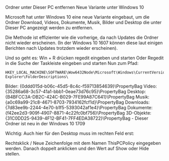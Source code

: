 Ordner unter Dieser PC entfernen Neue Variante unter Windows 10

Microsoft hat unter Windows 10 eine neue Variante eingebaut, um die Ordner Download, Videos, Dokumente, Musik, Bilder und Desktop die unter Dieser PC angezeigt werden zu entfernen.

Die Methode ist effizienter wie die vorherige, da nach Updates die Ordner nicht wieder erscheinen.
(In der Windows 10 1607 können diese laut einigen Berichten nach Updates trotzdem wieder erscheinen).

Und so geht es:
    Win + R drücken regedit eingeben und starten
        Oder Regedit in die Suche der Taskleiste eingeben und starten
    Nun zum Pfad: 

    HKEY_LOCAL_MACHINE\SOFTWARE\Wow6432Node\Microsoft\Windows\CurrentVersion\ Explorer\FolderDescriptions\

   Bilder: {0ddd015d-b06c-45d5-8c4c-f59713854639}\PropertyBag
   Video: {35286a68-3c57-41a1-bbb1-0eae73d76c95}\PropertyBag
   Desktop: {B4BFCC3A-DB2C-424C-B029-7FE99A87C641}\PropertyBag
   Musik: {a0c69a99-21c8-4671-8703-7934162fcf1d}\PropertyBag
   Downloads: {7d83ee9b-2244-4e70-b1f5-5393042af1e4}\PropertyBag
   Dokumente: {f42ee2d3-909f-4907-8871-4c22fc0bf756}\PropertyBag
   3D-Objekte: {31C0DD25-9439-4F12-BF41-7FF4EDA38722}\PropertyBag - Dieser Ordner ist neu in der Windows 10 1709

Wichtig: Auch hier für den Desktop muss im rechten Feld erst:

Rechtsklick / Neue Zeichenfolge mit dem Namen ThisPCPolicy eingegeben werden. Danach doppelt anklicken und den Wert auf Show oder Hide stellen.
